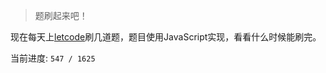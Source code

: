 > 题刷起来吧！

现在每天上[letcode](https://leetcode.com/problemset/algorithms/)刷几道题，题目使用JavaScript实现，看看什么时候能刷完。

当前进度: `547 / 1625`
